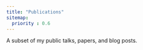 ```yaml
---
title: "Publications"
sitemap:
  priority : 0.6
---
```

A subset of my public talks, papers, and blog posts.
